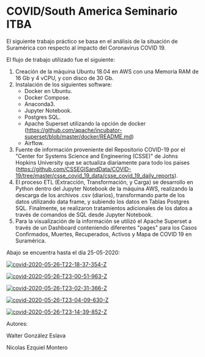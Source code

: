 # COVID/South America Seminario ITBA

El siguiente trabajo práctico se basa en el análisis de la situación de Suramérica con respecto al impacto del Coronavirus COVID 19.

El flujo de trabajo utilizado fue el siguiente:
1. Creación de la máquina Ubuntu 18.04 en AWS con una Memoria RAM de 16 Gb y 4 vCPU, y con disco de 30 Gb.
2. Instalación de los siguientes software:
    - Docker en Ubuntu.
    - Docker Compose.
    - Anaconda3.
    - Jupyter Notebook.
    - Postgres SQL.
    - Apache Superset utilizando la opción de docker (https://github.com/apache/incubator-superset/blob/master/docker/README.md)
    - Airflow.
3. Fuente de información proveniente del Repositorio COVID-19 por el "Center for Systems Science and Engineering (CSSE)" de Johns Hopkins University que se actualiza diariamente para todo los paises (https://github.com/CSSEGISandData/COVID-19/tree/master/csse_covid_19_data/csse_covid_19_daily_reports).
4. El proceso ETL (Extracción, Transformación, y Carga) se desarrollo en Python dentro del Jupyter Notebook de la máquina AWS, realizando la descarga de los archivos .csv (diarios), transformando parte de los datos utilizando data frame, y subiendo los datos en Tablas Postgres SQL. Finalmente, se realizaron tratamientos adicionales de los datos a través de comandos de SQL desde Jupyter Notebook.
5. Para la visualización de la información se utilizó el Apache Superset a través de un Dashboard conteniendo diferentes "pages" para los Casos Confirmados, Muertes, Recuperados, Activos y Mapa de COVID 19 en Suramérica.


Abajo se encuentra hasta el día 25-05-2020:

<a href="https://ibb.co/YdWbvVr"><img src="https://i.ibb.co/6tZN6qd/covid-2020-05-26-T22-18-37-354-Z.jpg" alt="covid-2020-05-26-T22-18-37-354-Z" border="0"></a>

<a href="https://ibb.co/6Yq21dB"><img src="https://i.ibb.co/R2J1B5y/covid-2020-05-26-T23-00-51-963-Z.jpg" alt="covid-2020-05-26-T23-00-51-963-Z" border="0"></a>

<a href="https://ibb.co/M8bqrnp"><img src="https://i.ibb.co/4scBzWM/covid-2020-05-26-T23-02-31-366-Z.jpg" alt="covid-2020-05-26-T23-02-31-366-Z" border="0"></a>

<a href="https://ibb.co/Y3gTqRx"><img src="https://i.ibb.co/HVZpkFj/covid-2020-05-26-T23-04-09-630-Z.jpg" alt="covid-2020-05-26-T23-04-09-630-Z" border="0"></a>

<a href="https://ibb.co/tbXCNm6"><img src="https://i.ibb.co/VvmBhjG/covid-2020-05-26-T23-14-39-852-Z.jpg" alt="covid-2020-05-26-T23-14-39-852-Z" border="0"></a>


Autores:

Walter González Eslava

Nicolas Ezquiel Montero
